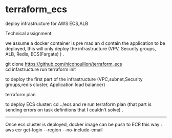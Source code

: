 # terraform_ecs
deploy infrastructure for AWS ECS,ALB 

Technical assignment: 

we assume a docker container is pre mad an d contain the application to be deployed, 
this will only deploy the infrastructure (VPV, Security groups, ALB, Redis, ECS(Fargate) ) .

git clone https://github.com/nicohouillon/terraform_ecs  
cd infastructure 
run 
terraform init

to deploy the first part of the infrastructure (VPC,subnet,Security groups,redis 
cluster,  Application load balancer)

terraform plan  

to deploy ECS cluster: 
cd ../ecs and re run terraform plan  (that part is sending errors on task definitions that I couldn't solve) .

***

Once ecs cluster is deployed, docker image can be push to ECR this way :
aws ecr get-login --region <your region> --no-include-email
